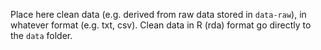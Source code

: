 Place here clean data (e.g. derived from raw data stored in `data-raw`), in whatever format (e.g. txt, csv). Clean data in R (rda) format go directly to the `data` folder.
